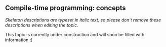 ## Compile-time programming: concepts

_Skeleton descriptions are typeset in italic text,_
_so please don't remove these descriptions when editing the topic._

This topic is currently under construction and will soon be filled with information :)
